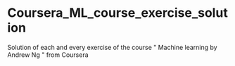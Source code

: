 # Coursera_ML_course_exercise_solution 

Solution of each and every exercise of the course " Machine learning by Andrew Ng " from Coursera
